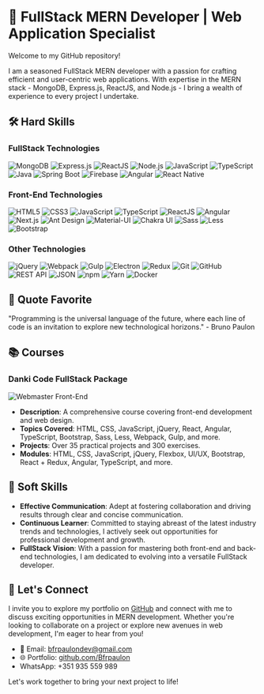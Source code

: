 # 🚀 FullStack MERN Developer | Web Application Specialist

Welcome to my GitHub repository!

I am a seasoned FullStack MERN developer with a passion for crafting efficient and user-centric web applications. With expertise in the MERN stack - MongoDB, Express.js, ReactJS, and Node.js - I bring a wealth of experience to every project I undertake.

## 🛠️ Hard Skills

### FullStack Technologies
![MongoDB](https://img.shields.io/badge/-MongoDB-47A248?style=for-the-badge&logo=mongodb&logoColor=white)
![Express.js](https://img.shields.io/badge/-Express.js-000000?style=for-the-badge&logo=express&logoColor=white)
![ReactJS](https://img.shields.io/badge/-ReactJS-61DAFB?style=for-the-badge&logo=react&logoColor=white)
![Node.js](https://img.shields.io/badge/-Node.js-339933?style=for-the-badge&logo=node.js&logoColor=white)
![JavaScript](https://img.shields.io/badge/-JavaScript-F7DF1E?style=for-the-badge&logo=javascript&logoColor=black)
![TypeScript](https://img.shields.io/badge/-TypeScript-3178C6?style=for-the-badge&logo=typescript&logoColor=white)
![Java](https://img.shields.io/badge/-Java-007396?style=for-the-badge&logo=java&logoColor=white)
![Spring Boot](https://img.shields.io/badge/-Spring%20Boot-6DB33F?style=for-the-badge&logo=spring&logoColor=white)
![Firebase](https://img.shields.io/badge/-Firebase-FFCA28?style=for-the-badge&logo=firebase&logoColor=black)
![Angular](https://img.shields.io/badge/-Angular-DD0031?style=for-the-badge&logo=angular&logoColor=white)
![React Native](https://img.shields.io/badge/-React_Native-61DAFB?style=for-the-badge&logo=react&logoColor=white)

### Front-End Technologies
![HTML5](https://img.shields.io/badge/-HTML5-E34F26?style=for-the-badge&logo=html5&logoColor=white)
![CSS3](https://img.shields.io/badge/-CSS3-1572B6?style=for-the-badge&logo=css3&logoColor=white)
![JavaScript](https://img.shields.io/badge/-JavaScript-F7DF1E?style=for-the-badge&logo=javascript&logoColor=black)
![TypeScript](https://img.shields.io/badge/-TypeScript-3178C6?style=for-the-badge&logo=typescript&logoColor=white)
![ReactJS](https://img.shields.io/badge/-ReactJS-61DAFB?style=for-the-badge&logo=react&logoColor=white)
![Angular](https://img.shields.io/badge/-Angular-DD0031?style=for-the-badge&logo=angular&logoColor=white)
![Next.js](https://img.shields.io/badge/-Next.js-000000?style=for-the-badge&logo=next.js&logoColor=white)
![Ant Design](https://img.shields.io/badge/-Ant%20Design-0170FE?style=for-the-badge&logo=ant-design&logoColor=white)
![Material-UI](https://img.shields.io/badge/-Material_UI-0081CB?style=for-the-badge&logo=material-ui&logoColor=white)
![Chakra UI](https://img.shields.io/badge/-Chakra_UI-319795?style=for-the-badge&logo=chakra-ui&logoColor=white)
![Sass](https://img.shields.io/badge/-Sass-CC6699?style=for-the-badge&logo=sass&logoColor=white)
![Less](https://img.shields.io/badge/-Less-1D365D?style=for-the-badge&logo=less&logoColor=white)
![Bootstrap](https://img.shields.io/badge/-Bootstrap-563D7C?style=for-the-badge&logo=bootstrap&logoColor=white)

### Other Technologies

![jQuery](https://img.shields.io/badge/-jQuery-0769AD?style=for-the-badge&logo=jquery&logoColor=white)
![Webpack](https://img.shields.io/badge/-Webpack-8DD6F9?style=for-the-badge&logo=webpack&logoColor=black)
![Gulp](https://img.shields.io/badge/-Gulp-CF4647?style=for-the-badge&logo=gulp&logoColor=white)
![Electron](https://img.shields.io/badge/-Electron-47848F?style=for-the-badge&logo=electron&logoColor=white)
![Redux](https://img.shields.io/badge/-Redux-764ABC?style=for-the-badge&logo=redux&logoColor=white)
![Git](https://img.shields.io/badge/-Git-F05032?style=for-the-badge&logo=git&logoColor=white)
![GitHub](https://img.shields.io/badge/-GitHub-181717?style=for-the-badge&logo=github&logoColor=white)
![REST API](https://img.shields.io/badge/-REST_API-000000?style=for-the-badge&logo=rest&logoColor=white)
![JSON](https://img.shields.io/badge/-JSON-000000?style=for-the-badge&logo=json&logoColor=white)
![npm](https://img.shields.io/badge/-npm-CB3837?style=for-the-badge&logo=npm&logoColor=white)
![Yarn](https://img.shields.io/badge/-Yarn-2C8EBB?style=for-the-badge&logo=yarn&logoColor=white)
![Docker](https://img.shields.io/badge/-Docker-2496ED?style=for-the-badge&logo=docker&logoColor=white)

## 🌟 Quote Favorite

"Programming is the universal language of the future, where each line of code is an invitation to explore new technological horizons." - Bruno Paulon


## 📚 Courses

### Danki Code FullStack Package
![Webmaster Front-End](https://img.shields.io/badge/-Webmaster_Front_End_Completo-FF5733?style=for-the-badge&logoColor=white)
- **Description**: A comprehensive course covering front-end development and web design.
- **Topics Covered**: HTML, CSS, JavaScript, jQuery, React, Angular, TypeScript, Bootstrap, Sass, Less, Webpack, Gulp, and more.
- **Projects**: Over 35 practical projects and 300 exercises.
- **Modules**: HTML, CSS, JavaScript, jQuery, Flexbox, UI/UX, Bootstrap, React + Redux, Angular, TypeScript, and more.

## 🤝 Soft Skills

- **Effective Communication**: Adept at fostering collaboration and driving results through clear and concise communication.
- **Continuous Learner**: Committed to staying abreast of the latest industry trends and technologies, I actively seek out opportunities for professional development and growth.
- **FullStack Vision**: With a passion for mastering both front-end and back-end technologies, I am dedicated to evolving into a versatile FullStack developer.

## 🔗 Let's Connect

I invite you to explore my portfolio on [GitHub](https://github.com/Bfrpaulon) and connect with me to discuss exciting opportunities in MERN development. Whether you're looking to collaborate on a project or explore new avenues in web development, I'm eager to hear from you!

- 📧 Email: [bfrpaulondev@gmail.com](mailto:bfrpaulondev@gmail.com)
- 🌐 Portfolio: [github.com/Bfrpaulon](https://github.com/Bfrpaulon)
- WhatsApp: +351 935 559 989

Let's work together to bring your next project to life!
